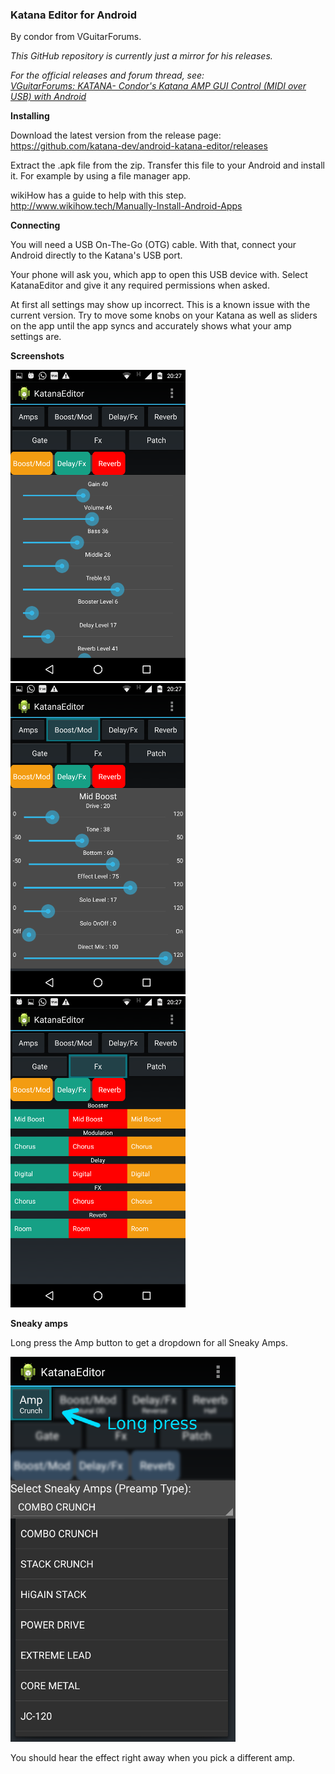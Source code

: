 ### Katana Editor for Android

By condor from VGuitarForums.

_This GitHub repository is currently just a mirror for his releases._

_For the official releases and forum thread, see:<br>
[VGuitarForums: KATANA- Condor's Katana AMP GUI Control (MIDI over USB) with Android](http://www.vguitarforums.com/smf/index.php?topic=20234.50)_

**Installing**

Download the latest version from the release page:
https://github.com/katana-dev/android-katana-editor/releases

Extract the .apk file from the zip. Transfer this file to your Android and install it.
For example by using a file manager app.

wikiHow has a guide to help with this step. http://www.wikihow.tech/Manually-Install-Android-Apps

**Connecting**

You will need a USB On-The-Go (OTG) cable.
With that, connect your Android directly to the Katana's USB port.

Your phone will ask you, which app to open this USB device with.
Select KatanaEditor and give it any required permissions when asked.

At first all settings may show up incorrect. This is a known issue with the current version.
Try to move some knobs on your Katana as well as sliders on the app until the app syncs and accurately shows what your amp settings are.

**Screenshots**

![](img/ss-panel.png) ![](img/ss-boostmod.png) ![](img/ss-fx.png)

**Sneaky amps**

Long press the Amp button to get a dropdown for all Sneaky Amps.

![](img/ss-sneakyamps.png)

You should hear the effect right away when you pick a different amp.
